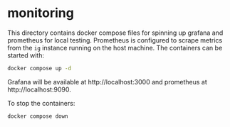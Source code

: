 # monitoring

This directory contains docker compose files for spinning up grafana and prometheus for local testing.
Prometheus is configured to scrape metrics from the `ig` instance running on the host machine. The containers can be
started with:

```bash
docker compose up -d
```

<!-- markdown-link-check-disable-next-line -->
Grafana will be available at http://localhost:3000 and prometheus at http://localhost:9090.

To stop the containers:

```bash
docker compose down
```

